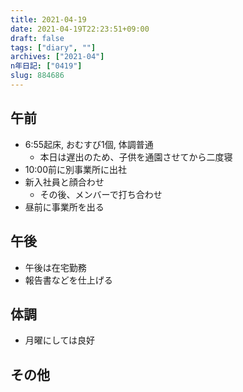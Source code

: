 ```yaml
---
title: 2021-04-19
date: 2021-04-19T22:23:51+09:00
draft: false
tags: ["diary", ""]
archives: ["2021-04"]
n年日記: ["0419"]
slug: 884686
---
```

## 午前
- 6:55起床, おむすび1個, 体調普通
  - 本日は遅出のため、子供を通園させてから二度寝
- 10:00前に別事業所に出社
- 新入社員と顔合わせ
  - その後、メンバーで打ち合わせ
- 昼前に事業所を出る
## 午後
- 午後は在宅勤務
- 報告書などを仕上げる
## 体調
- 月曜にしては良好
## その他
